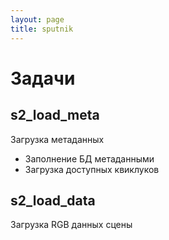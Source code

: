 ```yaml
---
layout: page
title: sputnik
---
```

# Задачи

## s2_load_meta
Загрузка метаданных

* Заполнение БД метаданными
* Загрузка доступных квиклуков

## s2_load_data
Загрузка RGB данных сцены

